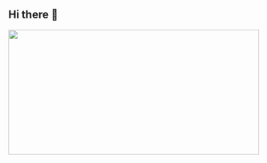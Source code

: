 ## Hi there 👋
<!--
**jeongwoonjjang/jeongwoonjjang** is a ✨ _special_ ✨ repository because its `README.md` (this file) appears on your GitHub profile.

Here are some ideas to get you started:

- 🔭 I’m currently working on ...
- 🌱 I’m currently learning ...
- 👯 I’m looking to collaborate on ...
- 🤔 I’m looking for help with ...
- 💬 Ask me about ...
- 📫 How to reach me: ...
- 😄 Pronouns: ...
- ⚡ Fun fact: ...
-->

<a href="https://www.gitanimals.org/en_US?utm_medium=image&utm_source=jeongwoonjjang&utm_content=farm">
<img
  src="https://render.gitanimals.org/farms/jeongwoonjjang"
  width="500"
  height="250"
/>
</a>

